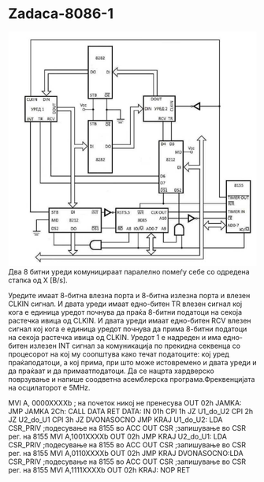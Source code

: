 # Zadaca-8086-1
 ![Screenshot (1)](  https://github.com/TrajceStudent/Zadaca-8086-1/blob/main/Diagram%2016.png  )
Два 8 битни уреди комуницираат паралелно помеѓу себе со одредена стапка од X [B/s].

Уредите имаат 8-битна влезна порта и 8-битна излезна порта и влезен CLKIN сигнал.
И двата уреди имаат едно-битен TR влезен сигнал кој кога е единица уредот почнува да праќа 8-битни податоци на секоја растечка ивица од CLKIN.
И двата уреди имаат едно-битен RCV влезен сигнал кој кога е единица уредот почнува да прима 8-битни податоци на секоја растечка ивица од CLKIN.
Уредот 1 е надреден и има едно-битен излезен INT сигнал за комуникација по прекидна секвенца со процесорот на кој му соопштува како течат податоците: кој уред праќаподатоци, а кој прима, при што може истовремено и двата уреди и да праќаат и да примаатподатоци. Да се нацрта хардверско поврзување и напише соодветна асемблерска програма.Фреквенцијата на осцилаторот е 5MHz.

MVI A, 0000XXXXb ; на почеток никој не пренесува
 OUT 02h
JAMKA: JMP JAMKA
2Ch: CALL DATA
 RET
DATA: IN 01h
 CPI 1h
 JZ U1_do_U2
 CPI 2h
 JZ U2_do_U1
CPI 3h
 JZ DVONASOCNO
 JMP KRAJ
U1_do_U2: LDA CSR_PRIV ;подесување на 8155 во ACC
 OUT CSR ;запишување во CSR рег. на 8155
MVI A,1001XXXXb
OUT 02h
 JMP KRAJ
U2_do_U1: LDA CSR_PRIV ;подесување на 8155 во ACC
 OUT CSR ;запишување во CSR рег. на 8155
MVI A,0110XXXXb
 OUT 02h
 JMP KRAJ
DVONASOCNO:LDA CSR_PRIV ;подесување на 8155 во ACC
 OUT CSR ;запишување во CSR рег. на 8155
MVI A,1111XXXXb
 OUT 02h
 KRAJ: NOP
 RET 

